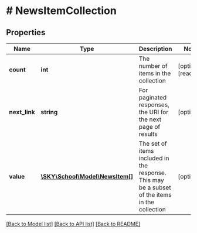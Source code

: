 # # NewsItemCollection

## Properties

Name | Type | Description | Notes
------------ | ------------- | ------------- | -------------
**count** | **int** | The number of items in the collection | [optional] [readonly]
**next_link** | **string** | For paginated responses, the URI for the next page of results | [optional]
**value** | [**\SKY\School\Model\NewsItem[]**](NewsItem.md) | The set of items included in the response. This may be a subset of the items in the collection | [optional]

[[Back to Model list]](../../README.md#models) [[Back to API list]](../../README.md#endpoints) [[Back to README]](../../README.md)
